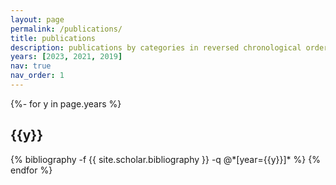```yaml
---
layout: page
permalink: /publications/
title: publications
description: publications by categories in reversed chronological order. generated by jekyll-scholar.
years: [2023, 2021, 2019]
nav: true
nav_order: 1
---
```

<!-- _pages/publications.md -->
<div class="publications">

{%- for y in page.years %}
  <h2 class="year">{{y}}</h2>
  {% bibliography -f {{ site.scholar.bibliography }} -q @*[year={{y}}]* %}
{% endfor %}

</div>
